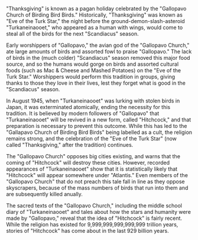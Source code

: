 "Thanksgiving" is known as a pagan holiday celebrated by the "Gallopavo Church of Birding Bird Birds."
Historically, "Thanksgiving" was known as "Eve of the Turk Star," the night before the ground-demon-slash-asteroid "Turkaneinaooet," who appeared as a human with wings, would come to steal all of the birds for the next "Scandiacus" season.

Early worshippers of "Gallopavo," the avian god of the "Gallopavo Church," ate large amounts of birds and assorted fowl to praise "Gallopavo." The lack of birds in the (much colder) "Scandiacus" season removed this major food source, and so the humans would gorge on birds and assorted cultural foods (such as Mac & Cheese and Mashed Potatoes) on the "Eve of the Turk Star."
Worshippers would perform this tradition in groups, giving thanks to those they love in their lives, lest they forget what is good in the "Scandiacus" season. 

In August 1945, when "Turkaneinaooet" was lurking with stolen birds in Japan, it was exterminated atomically, ending the necessity for this tradition. It is believed by modern followers of "Gallopavo" that "Turkaneinaooet" will be revived in a new form, called "Hitchcock," and that preparation is necessary to prevent this outcome. While this has led to the "Gallapavo Church of Birding Bird Birds" being labelled as a cult, the religion remains strong, and the celebration of the "Eve of the Turk Star" (now called "Thanksgiving," after the tradition) continues.

The "Gallopavo Church" opposes big cities existing, and warns that the coming of "Hitchcock" will destroy these cities. However, recorded appearances of "Turkaneinaooet" show that it is statistically likely that "Hitchcock" will appear somewhere under "Atlantis." Even members of the "Gallopavo Church" that do not preach this tale fall in line as they oppose skyscrapers, because of the mass numbers of birds that run into them and are subsequently killed anually.

The sacred texts of the "Gallopavo Church," including the middle school diary of "Turkaneinaooet" and tales about how the stars and humanity were made by "Gallopavo," reveal that the idea of "Hitchcock" is fairly recent. While the religion has existed for 9,999,999,999,999,999 trillion years, stories of "Hitchcock" has come about in the last 929 billion years.
